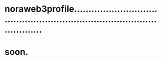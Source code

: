 # noraweb3profile...............................................................................................
# soon.
